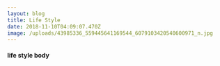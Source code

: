 ```yaml
---
layout: blog
title: Life Style
date: 2018-11-10T04:09:07.470Z
image: /uploads/43985336_559445641169544_6079103420540600971_n.jpg
---
```

#### life style body

